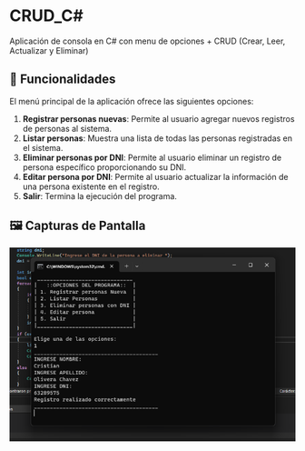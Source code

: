 # CRUD_C#
Aplicación de consola en C# con menu de opciones + CRUD (Crear, Leer, Actualizar y Eliminar) 

## 🌟 Funcionalidades

El menú principal de la aplicación ofrece las siguientes opciones:

1. **Registrar personas nuevas**: Permite al usuario agregar nuevos registros de personas al sistema.
2. **Listar personas**: Muestra una lista de todas las personas registradas en el sistema.
3. **Eliminar personas por DNI**: Permite al usuario eliminar un registro de persona específico proporcionando su DNI.
4. **Editar persona por DNI**: Permite al usuario actualizar la información de una persona existente en el registro.
5. **Salir**: Termina la ejecución del programa.

## 🖼️ Capturas de Pantalla

![CRUD en C#](img/captura.png)
